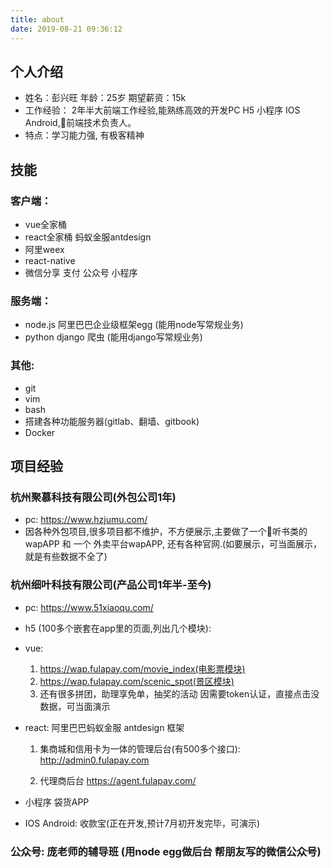 ```yaml
---
title: about
date: 2019-08-21 09:36:12
---
```


## 个人介绍

* 姓名：彭兴旺   年龄：25岁   期望薪资：15k
* 工作经验： 2年半大前端工作经验,能熟练高效的开发PC H5 小程序 IOS Android,前端技术负责人。
* 特点：学习能力强, 有极客精神

<!-- more -->

## 技能

### 客户端： 

* vue全家桶 
* react全家桶 蚂蚁金服antdesign
* 阿里weex
* react-native
* 微信分享 支付 公众号 小程序

### 服务端：

* node.js 阿里巴巴企业级框架egg (能用node写常规业务)
* python django 爬虫 (能用django写常规业务)

### 其他:

* git
* vim 
* bash
* 搭建各种功能服务器(gitlab、翻墙、gitbook)
* Docker

## 项目经验 

### 杭州聚慕科技有限公司(外包公司1年)
* pc: https://www.hzjumu.com/  
* 因各种外包项目,很多项目都不维护，不方便展示,主要做了一个听书类的wapAPP 和 一个 外卖平台wapAPP, 还有各种官网.(如要展示，可当面展示，就是有些数据不全了)

### 杭州细叶科技有限公司(产品公司1年半-至今)

* pc: https://www.51xiaoqu.com/

* h5 (100多个嵌套在app里的页面,列出几个模块):
* vue:  
  1. https://wap.fulapay.com/movie_index(电影票模块)
  2. https://wap.fulapay.com/scenic_spot(景区模块) 
  3. 还有很多拼团，助理享免单，抽奖的活动 因需要token认证，直接点击没数据，可当面演示
* react: 阿里巴巴蚂蚁金服 antdesign 框架
  1. 集商城和信用卡为一体的管理后台(有500多个接口): http://admin0.fulapay.com
  
  2. 代理商后台 https://agent.fulapay.com/

* 小程序 袋货APP  

* IOS Android: 收款宝(正在开发,预计7月初开发完毕，可演示)

### 公众号: 庞老师的辅导班 (用node egg做后台 帮朋友写的微信公众号)